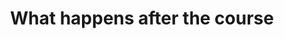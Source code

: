 ---
title: What happens after the course
messageCard:
  - type: send
    mentorImage: /assets/images/current_student/astha-jain-hata.png
    mentor: Astha
    message: What happens after I attend all 6 sessions?

  - mentorImage: /assets/images/law-for-women/deepika.jpg
    mentor: Deepika
    message: |
      You will receive a Certificate of Successful Completion of the law Course.
      
      After the course you will gain confidience in knowing your rights and this will give you POWER!

  - type: send
    mentorImage: /assets/images/current_student/astha-jain-hata.png
    mentor: Astha
    message: That is AMAZING! Thank you Deepika!
  
---